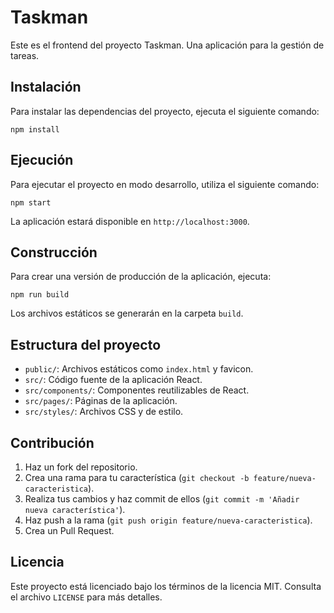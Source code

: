 # Taskman

Este es el frontend del proyecto Taskman. Una aplicación para la gestión de tareas.

## Instalación

Para instalar las dependencias del proyecto, ejecuta el siguiente comando:

```
npm install
```

## Ejecución

Para ejecutar el proyecto en modo desarrollo, utiliza el siguiente comando:

```
npm start
```

La aplicación estará disponible en `http://localhost:3000`.

## Construcción

Para crear una versión de producción de la aplicación, ejecuta:

```
npm run build
```

Los archivos estáticos se generarán en la carpeta `build`.

## Estructura del proyecto

- `public/`: Archivos estáticos como `index.html` y favicon.
- `src/`: Código fuente de la aplicación React.
- `src/components/`: Componentes reutilizables de React.
- `src/pages/`: Páginas de la aplicación.
- `src/styles/`: Archivos CSS y de estilo.

## Contribución

1. Haz un fork del repositorio.
2. Crea una rama para tu característica (`git checkout -b feature/nueva-caracteristica`).
3. Realiza tus cambios y haz commit de ellos (`git commit -m 'Añadir nueva característica'`).
4. Haz push a la rama (`git push origin feature/nueva-caracteristica`).
5. Crea un Pull Request.

## Licencia

Este proyecto está licenciado bajo los términos de la licencia MIT. Consulta el archivo `LICENSE` para más detalles.